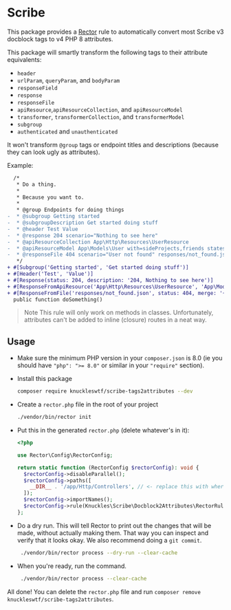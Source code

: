 # Scribe


This package provides a [Rector](https://github.com/rectorphp/rector) rule to automatically convert most Scribe v3 docblock tags to v4 PHP 8 attributes.

This package will smartly transform the following tags to their attribute equivalents:

- `header`
- `urlParam`, `queryParam`, and `bodyParam`
- `responseField`
- `response`
- `responseFile`
- `apiResource`,`apiResourceCollection`, and `apiResourceModel`
- `transformer`, `transformerCollection`, and `transformerModel`
- `subgroup`
- `authenticated` and `unauthenticated`

It won't transform `@group` tags or endpoint titles and descriptions (because they can look ugly as attributes).

Example:

```diff
  /*
   * Do a thing.
   *
   * Because you want to.
   *
   * @group Endpoints for doing things
-  * @subgroup Getting started
-  * @subgroupDescription Get started doing stuff
-  * @header Test Value
-  * @response 204 scenario="Nothing to see here"
-  * @apiResourceCollection App\Http\Resources\UserResource
-  * @apiResourceModel App\Models\User with=sideProjects,friends states=admin paginate=12,simple
-  * @responseFile 404 scenario="User not found" responses/not_found.json {"resource": "user"}
   */
+ #[Subgroup('Getting started', 'Get started doing stuff')]
+ #[Header('Test', 'Value')]
+ #[Response(status: 204, description: '204, Nothing to see here')]
+ #[ResponseFromApiResource('App\Http\Resources\UserResource', 'App\Models\User', collection: true, factoryStates: ['admin'], with: ['sideProjects', 'friends'], simplePaginate: 12)]
+ #[ResponseFromFile('responses/not_found.json', status: 404, merge: '{"resource": "user"}', description: '404, User not found')]
  public function doSomething()
```


> Note
> This rule will only work on methods in classes. Unfortunately, attributes can't be added to inline (closure) routes in a neat way.

## Usage
- Make sure the minimum PHP version in your `composer.json` is 8.0 (ie you should have `"php": ">= 8.0"` or similar in your `"require"` section).
- Install this package
  ```sh
  composer require knuckleswtf/scribe-tags2attributes --dev
  ```

- Create a `rector.php` file in the root of your project
  ```sh
  ./vendor/bin/rector init
  ```

- Put this in the generated `rector.php` (delete whatever's in it):
  ```php
  <?php

  use Rector\Config\RectorConfig;
  
  return static function (RectorConfig $rectorConfig): void {
    $rectorConfig->disableParallel();
    $rectorConfig->paths([
      __DIR__ . '/app/Http/Controllers', // <- replace this with wherever your controllers are
    ]);
    $rectorConfig->importNames();
    $rectorConfig->rule(Knuckles\Scribe\Docblock2Attributes\RectorRule::class);
  };
  ```

- Do a dry run. This will tell Rector to print out the changes that will be made, without actually making them. That way you can inspect and verify that it looks okay. We also recommend doing a `git commit`.
  ```sh
   ./vendor/bin/rector process --dry-run --clear-cache
  ```

- When you're ready, run the command.
  ```sh
   ./vendor/bin/rector process --clear-cache
  ```

All done! You can delete the `rector.php` file and run `composer remove knuckleswtf/scribe-tags2attributes`.

